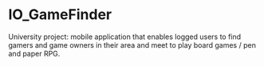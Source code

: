 # IO_GameFinder
University project: mobile application that enables logged users to find gamers and game owners in their area and meet to play board games / pen and paper RPG.
